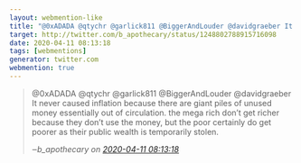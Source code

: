 ```yaml
---
layout: webmention-like
title: "@0xADADA @qtychr @garlick811 @BiggerAndLouder @davidgraeber It never caused inflation because there are giant piles of unused money essentially out of circulation. the mega rich don’t get richer because they don’t use the money, but the poor certainly do get poorer as their public wealth is temporarily stolen."
target: http://twitter.com/b_apothecary/status/1248802788915716098
date: 2020-04-11 08:13:18
tags: [webmentions]
generator: twitter.com
webmention: true
---
```




<blockquote class="external-citation">
  <p>
    @0xADADA @qtychr @garlick811 @BiggerAndLouder @davidgraeber It never caused inflation because there are giant piles of unused money essentially out of circulation. the mega rich don’t get richer because they don’t use the money, but the poor certainly do get poorer as their public wealth is temporarily stolen.
  </p>
  <cite>‒<span class="p-author p-name">b_apothecary</span>
    on
    <a href="http://twitter.com/b_apothecary/status/1248802788915716098" rel="external nofollow" target="_blank">2020-04-11 08:13:18</a>
  </cite>
</blockquote>



